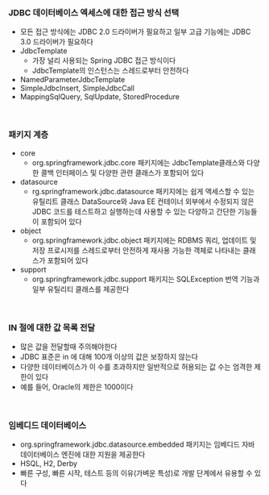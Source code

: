 ### JDBC 데이터베이스 엑세스에 대한 접근 방식 선택

* 모든 접근 방식에는 JDBC 2.0 드라이버가 필요하고 일부 고급 기능에는 JDBC 3.0 드라이버가 필요하다
* JdbcTemplate
    * 가장 널리 사용되는 Spring JDBC 접근 방식이다
    * JdbcTemplate의 인스턴스는 스레드로부터 안전하다
* NamedParameterJdbcTemplate
* SimpleJdbcInsert, SimpleJdbcCall
* MappingSqlQuery, SqlUpdate, StoredProcedure

<br>

### 패키지 계층

* core
    * org.springframework.jdbc.core 패키지에는 JdbcTemplate클래스와 다양한 콜백 인터페이스 및 다양한 관련 클래스가 포함되어 있다
* datasource
    * rg.springframework.jdbc.datasource 패키지에는 쉽게 액세스할 수 있는 유틸리트 클래스 DataSource와 Java EE 컨테이너 외부에서 수정되지 않은 JDBC 코드를 테스트하고 실행하는데 사용할 수 있는 다양하고 간단한 기능들이 포함되어 있다
* object
    * org.springframework.jdbc.object 패키지에는 RDBMS 쿼리, 업데이트 및 저장 프로시저를 스레드로부터 안전하게 재사용 가능한 객체로 나타내는 클래스가 포함되어 있다
* support
    * org.springframework.jdbc.support 패키지는 SQLException 번역 기능과 일부 유틸리티 클래스를 제공한다

<br>

### IN 절에 대한 값 목록 전달

* 많은 값을 전달할때 주의해야한다
* JDBC 표준은 in 에 대해 100개 이상의 값은 보장하지 않는다
* 다양한 데이터베이스가 이 수를 초과하지만 일반적으로 허용되는 값 수는 엄격한 제한이 있다
* 예를 들어, Oracle의 제한은 1000이다

<br>

### 임베디드 데이터베이스

* org.springframework.jdbc.datasource.embedded 패키지는 임베디드 자바 데이터베이스 엔진에 대한 지원을 제공한다
* HSQL, H2, Derby
* 빠른 구성, 빠른 시작, 테스트 등의 이유(가벼운 특성)로 개발 단계에서 유용할 수 있다
